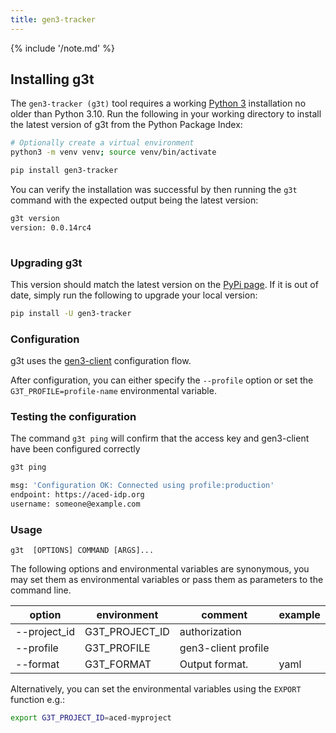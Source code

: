 ```yaml
---
title: gen3-tracker
---
```


{% include '/note.md' %}

## Installing g3t

The `gen3-tracker (g3t)` tool requires a working [Python 3](https://www.python.org/downloads/) installation no older than Python 3.10. Run the following in your working directory to install the latest version of g3t from the Python Package Index:

```sh
# Optionally create a virtual environment
python3 -m venv venv; source venv/bin/activate

pip install gen3-tracker
```

You can verify the installation was successful by then running the `g3t` command with the expected output being the latest version:

```sh
g3t version
version: 0.0.14rc4
 
```

### Upgrading g3t

This version should match the latest version on the [PyPi page](https://pypi.org/project/gen3-tracker/). If it is out of date, simply run the following to upgrade your local version:

```sh
pip install -U gen3-tracker
```

### Configuration

g3t uses the [gen3-client](https://gen3.org/resources/user/gen3-client/#2-configure-a-profile-with-credentials) configuration flow.

After configuration, you can either specify the `--profile` option or set the `G3T_PROFILE=profile-name` environmental variable.


### Testing the configuration

The command `g3t ping` will confirm that the access key and gen3-client have been configured correctly

```sh
g3t ping

msg: 'Configuration OK: Connected using profile:production'
endpoint: https://aced-idp.org
username: someone@example.com
```

### Usage

`g3t  [OPTIONS] COMMAND [ARGS]...`

The following options and environmental variables are synonymous, you may set them as environmental variables or pass them as parameters to the command line.

| option       | environment     | comment             | example                        |
|--------------|-----------------| ------------------- | ------------------------------ |
| --project_id | G3T_PROJECT_ID  | authorization       |                                |
| --profile    | G3T_PROFILE     | gen3-client profile |                                |
| --format     | G3T_FORMAT      | Output format.      | yaml         |

Alternatively, you can set the environmental variables using the `EXPORT` function e.g.:

```sh
export G3T_PROJECT_ID=aced-myproject
```
